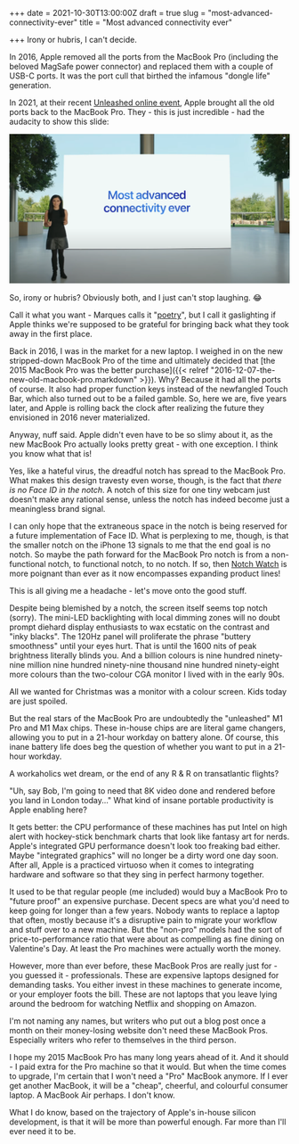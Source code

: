 +++
date = 2021-10-30T13:00:00Z
draft = true
slug = "most-advanced-connectivity-ever"
title = "Most advanced connectivity ever"

+++
Irony or hubris, I can't decide.

In 2016, Apple removed all the ports from the MacBook Pro (including the beloved MagSafe power connector) and replaced them with a couple of USB-C ports. It was the port cull that birthed the infamous "dongle life" generation.

In 2021, at their recent [Unleashed online event](https://youtu.be/exM1uajp--A), Apple brought all the old ports back to the MacBook Pro. They - this is just incredible - had the audacity to show this slide:

![](/images/most-advanced-connectivity-ever.png)

So, irony or hubris? Obviously both, and I just can't stop laughing. 😂

<!--more-->

Call it what you want - Marques calls it "[poetry](https://twitter.com/MKBHD/status/1450153948439056385?s=20)", but I call it gaslighting if Apple thinks we're supposed to be grateful for bringing back what they took away in the first place.

Back in 2016, I was in the market for a new laptop. I weighed in on the new stripped-down MacBook Pro of the time and ultimately decided that [the 2015 MacBook Pro was the better purchase]({{< relref "2016-12-07-the-new-old-macbook-pro.markdown" >}}). Why? Because it had all the ports of course. It also had proper function keys instead of the newfangled Touch Bar, which also turned out to be a failed gamble. So, here we are, five years later, and Apple is rolling back the clock after realizing the future they envisioned in 2016 never materialized.

Anyway, nuff said. Apple didn't even have to be so slimy about it, as the new MacBook Pro actually looks pretty great - with one exception. I think you know what that is!

Yes, like a hateful virus, the dreadful notch has spread to the MacBook Pro. What makes this design travesty even worse, though, is the fact that _there is no Face ID in the notch_. A notch of this size for one tiny webcam just doesn't make any rational sense, unless the notch has indeed become just a meaningless brand signal.

I can only hope that the extraneous space in the notch is being reserved for a future implementation of Face ID. What is perplexing to me, though, is that the smaller notch on the iPhone 13 signals to me that the end goal is no notch. So maybe the path forward for the MacBook Pro notch is from a non-functional notch, to functional notch, to no notch. If so, then [Notch Watch](https://notchwatch.carrd.co/) is more poignant than ever as it now encompasses expanding product lines!

This is all giving me a headache - let's move onto the good stuff.

Despite being blemished by a notch, the screen itself seems top notch (sorry). The mini-LED backlighting with local dimming zones will no doubt prompt diehard display enthusiasts to wax ecstatic on the contrast and "inky blacks". The 120Hz panel will proliferate the phrase "buttery smoothness" until your eyes hurt. That is until the 1600 nits of peak brightness literally blinds you. And a billion colours is nine hundred ninety-nine million nine hundred ninety-nine thousand nine hundred ninety-eight more colours than the two-colour CGA monitor I lived with in the early 90s.

All we wanted for Christmas was a monitor with a colour screen. Kids today are just spoiled.

But the real stars of the MacBook Pro are undoubtedly the "unleashed" M1 Pro and M1 Max chips. These in-house chips are are literal game changers, allowing you to put in a 21-hour workday on battery alone. Of course, this inane battery life does beg the question of whether you want to put in a 21-hour workday.

A workaholics wet dream, or the end of any R & R on transatlantic flights?

"Uh, say Bob, I'm going to need that 8K video done and rendered before you land in London today..." What kind of insane portable productivity is Apple enabling here?

It gets better: the CPU performance of these machines has put Intel on high alert with hockey-stick benchmark charts that look like fantasy art for nerds. Apple's integrated GPU performance doesn't look too freaking bad either. Maybe "integrated graphics" will no longer be a dirty word one day soon. After all, Apple is a practiced virtuoso when it comes to integrating hardware and software so that they sing in perfect harmony together.

It used to be that regular people (me included) would buy a MacBook Pro to "future proof" an expensive purchase. Decent specs are what you'd need to keep going for longer than a few years. Nobody wants to replace a laptop that often, mostly because it's a disruptive pain to migrate your workflow and stuff over to a new machine. But the "non-pro" models had the sort of price-to-performance ratio that were about as compelling as fine dining on Valentine's Day. At least the Pro machines were actually worth the money.

However, more than ever before, these MacBook Pros are really just for - you guessed it - professionals. These are expensive laptops designed for demanding tasks. You either invest in these machines to generate income, or your employer foots the bill. These are not laptops that you leave lying around the bedroom for watching Netflix and shopping on Amazon.

I'm not naming any names, but writers who put out a blog post once a month on their money-losing website don't need these MacBook Pros. Especially writers who refer to themselves in the third person.

I hope my 2015 MacBook Pro has many long years ahead of it. And it should - I paid extra for the Pro machine so that it would. But when the time comes to upgrade, I'm certain that I won't need a "Pro" MacBook anymore. If I ever get another MacBook, it will be a "cheap", cheerful, and colourful consumer laptop. A MacBook Air perhaps. I don't know.

What I do know, based on the trajectory of Apple's in-house silicon development, is that it will be more than powerful enough. Far more than I'll ever need it to be.